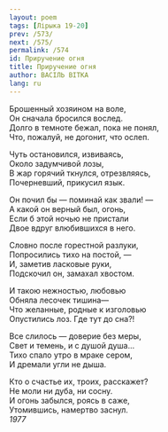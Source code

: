 ```yaml
---
layout: poem
tags: [Лірыка 19-20]
prev: /573/
next: /575/
permalink: /574
id: Приручение огня
title: Приручение огня
author: ВАСІЛЬ ВІТКА
lang: ru
---
```



Брошенный хозяином на воле,  
Он сначала бросился вослед.  
Долго в темноте бежал, пока не понял,  
Что, пожалуй, не догонит, что ослеп.  

Чуть остановился, извиваясь,  
Около задумчивой лозы,  
В жар горячий ткнулся, отрезвляясь,  
Почерневший, прикусил язык.  

Он почил бы — поминай как звали! —  
А какой он верный был, огонь,  
Если б этой ночью не пристали  
Двое вдруг влюбившихся в него.  

Словно после горестной разлуки,  
Попросились тихо на постой, —  
И, заметив ласковые руки,  
Подскочил он, замахал хвостом.  

И такою нежностью, любовью  
Обняла лесочек тишина—  
Что желанные, родные к изголовью  
Опустились лоз. Где тут до сна?!  

Все слилось — доверие без меры,  
Свет и темень, и с душой душа...  
Тихо спало утро в мраке сером,  
И дремали угли не дыша.  

Кто о счастье их, троих, расскажет?  
Не моли ни дуба, ни сосну.  
И огонь забылся, роясь в саже,  
Утомившись, намертво заснул.  
*1977*  
